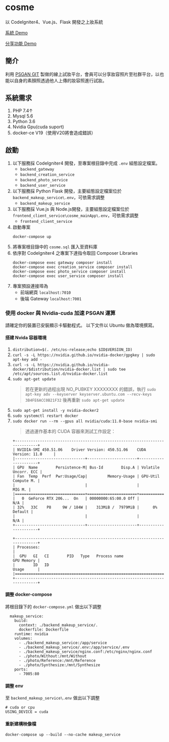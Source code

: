 # cosme
以 CodeIgniter4、Vue.js、Flask 開發之上妝系統

[系統 Demo](https://cosme.monken.tw/mainApp/)

[分享功能 Demo]([https://cosme.sdpmlab.org/share/?key=26655aaf465115b43fcb29a613805faac0b6c98c](https://cosme.monken.tw/share/?key=da4b9237bacccdf19c0760cab7aec4a8359010b0))

## 簡介

利用 [PSGAN GIT](https://github.com/wtjiang98/PSGAN) 製做的線上試妝平台，會員可以分享妝容照片至社群平台，以也能以自身的素顏照透過他人上傳的妝容照進行試妝。

## 系統需求

1. PHP 7.4↑
2. Mysql 5.6
3. Python 3.6
4. Nvidia Gpu(cuda suport)
5. docker-ce V19（使用V20將會造成錯誤）

## 啟動

1. 以下服務採 CodeIgniter4 開發，至專案根目錄中完成 `.env` 組態設定檔案。
    * `backend_gateway`
    * `backend_creation_service`
    * `backend_photo_service`
    * `backend_user_service`
2. 以下服務採 Python Flask 開發，主要組態設定檔案位於 `backend_makeup_service\.env`，可依需求調整
    * `backend_makeup_service`
3. 以下服務採 Vue.js 與 Node.js開發，主要組態設定檔案位於 `frontend_client_service\cosme_mainApp\.env`，可依需求調整
    * `frontend_client_service`
4. 啟動專案
    ```
    docker-compose up
    ```
5. 將專案根目錄中的 ``cosme.sql`` 匯入至資料庫
6. 依序對 CodeIgniter4 之專案下達指令取回 Composer Libraries
    ```
    docker-compose exec gateway composer install
    docker-compose exec creation_service composer install
    docker-compose exec photo_service composer install
    docker-compose exec user_service composer install
    ```
7. 專案預設連接埠為
    * 前端網頁 `localhost:7010`
    * 後端 Gateway `localhost:7001`

### 使用 docker 與 Nvidia-cuda 加速 PSGAN 運算

請確定你的裝置已安裝顯示卡驅動程式。
以下文件以 Ubuntu 做為環境撰寫。

#### 搭建 Nvida 容器環境
1. `distribution=$(. /etc/os-release;echo $ID$VERSION_ID)`
2. `curl -s -L https://nvidia.github.io/nvidia-docker/gpgkey | sudo apt-key add -`
3. `curl -s -L https://nvidia.github.io/nvidia-docker/$distribution/nvidia-docker.list | sudo tee /etc/apt/sources.list.d/nvidia-docker.list
`
4. `sudo apt-get update`
    > 若在更新的過程出現 NO_PUBKEY  XXXXXXXX 的錯誤，執行
    `sudo apt-key adv --keyserver keyserver.ubuntu.com --recv-keys 3B4FE6ACC0B21F32`
    後再重新 `sudo apt-get update`
6. `sudo apt-get install -y nvidia-docker2`
7. `sudo systemctl restart docker`
8. `sudo docker run --rm --gpus all nvidia/cuda:11.0-base nvidia-smi`
    > 透過運作基本的 CUDA 容器來測試工作設定：
    ```
    +-----------------------------------------------------------------------------+
    | NVIDIA-SMI 450.51.06    Driver Version: 450.51.06    CUDA Version: 11.0     |
    |-------------------------------+----------------------+----------------------+
    | GPU  Name        Persistence-M| Bus-Id        Disp.A | Volatile Uncorr. ECC |
    | Fan  Temp  Perf  Pwr:Usage/Cap|         Memory-Usage | GPU-Util  Compute M. |
    |                               |                      |               MIG M. |
    |===============================+======================+======================|
    |   0  GeForce RTX 206...  On   | 00000000:65:00.0 Off |                  N/A |
    | 32%   33C    P8     9W / 184W |    313MiB /  7979MiB |      0%      Default |
    |                               |                      |                  N/A |
    +-------------------------------+----------------------+----------------------+

    +-----------------------------------------------------------------------------+
    | Processes:                                                                  |
    |  GPU   GI   CI        PID   Type   Process name                  GPU Memory |
    |        ID   ID                                                   Usage      |
    |=============================================================================|
    +-----------------------------------------------------------------------------+
    ```

#### 調整 docker-compose

將根目錄下的 `docker-compose.yml` 做出以下調整

```=45
  makeup_service:
    build:
      context: ./backend_makeup_service/.
      dockerfile: Dockerfile
    runtime: nvidia
    volumes:
      - ./backend_makeup_service:/app/service
      - ./backend_makeup_service/.env:/app/service/.env
      - ./backend_makeup_service/nginx.conf:/etc/nginx/nginx.conf
      - ./photo/Without:/mnt/Without
      - ./photo/Reference:/mnt/Reference
      - ./photo/Synthesize:/mnt/Synthesize
    ports:
      - 7005:80
```

#### 調整 env 

至 `backend_makeup_service\.env` 做出以下調整

```=5
# cuda or cpu
USING_DEVICE = cuda
```

#### 重新建構映像檔

```
docker-compose up --build --no-cache makeup_service
```
